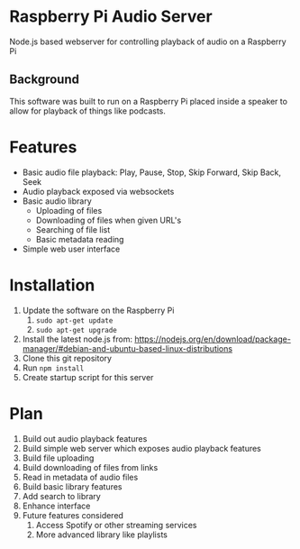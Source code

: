 # Raspberry Pi Audio Server
Node.js based webserver for controlling playback of audio on a Raspberry Pi

## Background
This software was built to run on a Raspberry Pi placed inside a speaker to allow for playback of things like podcasts.

# Features
* Basic audio file playback: Play, Pause, Stop, Skip Forward, Skip Back, Seek
* Audio playback exposed via websockets
* Basic audio library
    * Uploading of files
    * Downloading of files when given URL's
    * Searching of file list
    * Basic metadata reading
* Simple web user interface

# Installation
1) Update the software on the Raspberry Pi
    1) `sudo apt-get update`
    1) `sudo apt-get upgrade`
1) Install the latest node.js from: https://nodejs.org/en/download/package-manager/#debian-and-ubuntu-based-linux-distributions
1) Clone this git repository
1) Run `npm install`
1) Create startup script for this server

# Plan
1) Build out audio playback features
1) Build simple web server which exposes audio playback features
1) Build file uploading
1) Build downloading of files from links
1) Read in metadata of audio files
1) Build basic library features
1) Add search to library
1) Enhance interface
1) Future features considered
    1) Access Spotify or other streaming services
    1) More advanced library like playlists